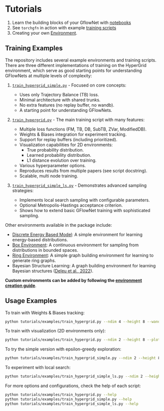 # Tutorials

1. Learn the building blocks of your GflowNet with [notebooks](https://github.com/gfnorg/torchgfn/tree/master/tutorials/notebooks/)
2. See `torchgfn` in action with example [training scripts](https://github.com/gfnorg/torchgfn/tree/master/tutorials/examples/)
3. Creating your own [Environment](guides/creating_environments.md).

## Training Examples

The repository includes several example environments and training scripts. There are three different implementations of training on the HyperGrid environment, which serve as good starting points for understanding GFlowNets at multiple levels of complexity:

1. [`train_hypergrid_simple.py`](https://github.com/GFNOrg/torchgfn/blob/master/tutorials/examples/train_hypergrid_simple.py) - Focused on core concepts:
   - Uses only Trajectory Balance (TB) loss.
   - Minimal architecture with shared trunks.
   - No extra features (no replay buffer, no wandb).
   - A starting point for understanding GFlowNets.

2. [`train_hypergrid.py`](https://github.com/GFNOrg/torchgfn/blob/master/tutorials/examples/train_hypergrid.py) - The main training script with many features:
   - Multiple loss functions (FM, TB, DB, SubTB, ZVar, ModifiedDB).
   - Weights & Biases integration for experiment tracking.
   - Support for replay buffers (including prioritized).
   - Visualization capabilities for 2D environments:
     * True probability distribution.
     * Learned probability distribution.
     * L1 distance evolution over training.
   - Various hyperparameter options.
   - Reproduces results from multiple papers (see script docstring).
   - Scalable, multi node training.

3. [`train_hypergrid_simple_ls.py`](https://github.com/GFNOrg/torchgfn/blob/master/tutorials/examples/train_hypergrid_simple_ls.py) - Demonstrates advanced sampling strategies:
   - Implements local search sampling with configurable parameters.
   - Optional Metropolis-Hastings acceptance criterion.
   - Shows how to extend basic GFlowNet training with sophisticated sampling.

Other environments available in the package include:

- [Discrete Energy Based Model](https://github.com/GFNOrg/torchgfn/blob/master/tutorials/examples/train_discreteebm.py): A simple environment for learning energy-based distributions.
- [Box Environment](https://github.com/GFNOrg/torchgfn/blob/master/tutorials/examples/train_box.py): A continuous environment for sampling from distributions in bounded spaces.
- [Ring Environment](https://github.com/GFNOrg/torchgfn/blob/master/tutorials/examples/train_graph_ring.py): A simple graph building environment for learning to generate ring graphs.
- Bayesian Structure Learning: A graph building environment for learning Bayesian structures ([Deleu et al., 2022](https://arxiv.org/abs/2202.13903)).


**Custom environments can be added by following the [environment creation guide](guides/creating_environments.md)**.

## Usage Examples

To train with Weights & Biases tracking:
```bash
python tutorials/examples/train_hypergrid.py --ndim 4 --height 8 --wandb_project your_project_name
```

To train with visualization (2D environments only):
```bash
python tutorials/examples/train_hypergrid.py --ndim 2 --height 8 --plot
```

To try the simple version with epsilon-greedy exploration:
```bash
python tutorials/examples/train_hypergrid_simple.py --ndim 2 --height 8 --epsilon 0.1
```

To experiment with local search:
```bash
python tutorials/examples/train_hypergrid_simple_ls.py --ndim 2 --height 8 --n_local_search_loops 2 --back_ratio 0.5 --use_metropolis_hastings
```

For more options and configurations, check the help of each script:
```bash
python tutorials/examples/train_hypergrid.py --help
python tutorials/examples/train_hypergrid_simple.py --help
python tutorials/examples/train_hypergrid_simple_ls.py --help
```
